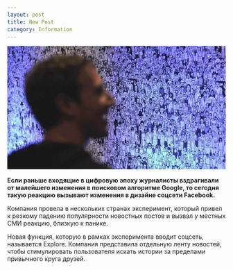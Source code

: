 ```yaml
---
layout: post
title: New Post
category: Information
---
```



![](/uploads/versions/-98454364-6dee6df6-3810-45cb-9f95-c1570ae8be9e---x----660-371x---.jpg)

**Если раньше входящие в цифровую эпоху журналисты вздрагивали от малейшего изменения в поисковом алгоритме Google, то сегодня такую реакцию вызывают изменения в дизайне соцсети Facebook.**

Компания провела в нескольких странах эксперимент, который привел к резкому падению популярности новостных постов и вызвал у местных СМИ реакцию, близкую к панике.

Новая функция, которую в рамках эксперимента вводит соцсеть, называется Explore. Компания представила отдельную ленту новостей, чтобы стимулировать пользователя искать истории за пределами привычного круга друзей.
